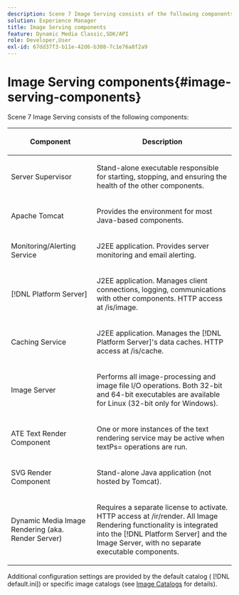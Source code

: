 ```yaml
---
description: Scene 7 Image Serving consists of the following components 
solution: Experience Manager
title: Image Serving components
feature: Dynamic Media Classic,SDK/API
role: Developer,User
exl-id: 67dd37f3-b11e-42d6-b308-7c1e76a8f2a9
---
```

# Image Serving components{#image-serving-components}

Scene 7 Image Serving consists of the following components:

<table id="table_534AF33FE5C4453EACAE0DF35E8E3B63"> 
 <thead> 
  <tr> 
   <th colname="col1" class="entry"> <p>Component </p> </th> 
   <th colname="col2" class="entry"> <p>Description </p> </th> 
  </tr>
 </thead>
 <tbody> 
  <tr> 
   <td colname="col1"> <p>Server Supervisor </p> </td> 
   <td colname="col2"> <p>Stand-alone executable responsible for starting, stopping, and ensuring the health of the other components. </p> </td> 
  </tr> 
  <tr> 
   <td colname="col1"> <p>Apache Tomcat </p> </td> 
   <td colname="col2"> <p>Provides the environment for most Java-based components. </p> </td> 
  </tr> 
  <tr> 
   <td colname="col1"> <p>Monitoring/Alerting Service </p> </td> 
   <td colname="col2"> <p>J2EE application. Provides server monitoring and email alerting. </p> </td> 
  </tr> 
  <tr> 
   <td colname="col1"> <p>[!DNL Platform Server] </p> </td> 
   <td colname="col2"> <p>J2EE application. Manages client connections, logging, communications with other components. HTTP access at <span class="filepath"> /is/image</span>. </p> </td> 
  </tr> 
  <tr> 
   <td colname="col1"> <p>Caching Service </p> </td> 
   <td colname="col2"> <p>J2EE application. Manages the [!DNL Platform Server]'s data caches. HTTP access at /is/cache. </p> </td> 
  </tr> 
  <tr> 
   <td colname="col1"> <p>Image Server </p> </td> 
   <td colname="col2"> <p>Performs all image-processing and image file I/O operations. Both 32-bit and 64-bit executables are available for Linux (32-bit only for Windows). </p> </td> 
  </tr> 
  <tr> 
   <td colname="col1"> <p>ATE Text Render Component </p> </td> 
   <td colname="col2"> <p>One or more instances of the text rendering service may be active when <span class="codeph"> textPs=</span> operations are run. </p> </td> 
  </tr> 
  <tr> 
   <td colname="col1"> <p>SVG Render Component </p> </td> 
   <td colname="col2"> <p>Stand-alone Java application (not hosted by Tomcat). </p> </td> 
  </tr> 
  <tr> 
   <td colname="col1"> <p>Dynamic Media Image Rendering (aka. Render Server) </p> </td> 
   <td colname="col2"> <p>Requires a separate license to activate. HTTP access at <span class="filepath"> /ir/render</span>. All Image Rendering functionality is integrated into the [!DNL Platform Server] and the Image Server, with no separate executable components. </p> </td> 
  </tr> 
 </tbody> 
</table>

Additional configuration settings are provided by the default catalog ( [!DNL default.ini]) or specific image catalogs (see [Image Catalogs](../../is-api/image-catalog/image-serving-api-ref/c-image-catalog-reference/c-overview/c-overview.md#concept-9ce2b6a133de45f783e95cabc5810ac3) for details).
